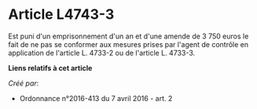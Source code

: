 # Article L4743-3

Est puni d'un emprisonnement d'un an et d'une amende de 3 750 euros le fait de ne pas se conformer aux mesures prises par
l'agent de contrôle en application de l'article L. 4733-2 ou de l'article L. 4733-3.

**Liens relatifs à cet article**

_Créé par_:

  - Ordonnance n°2016-413 du 7 avril 2016 - art. 2
